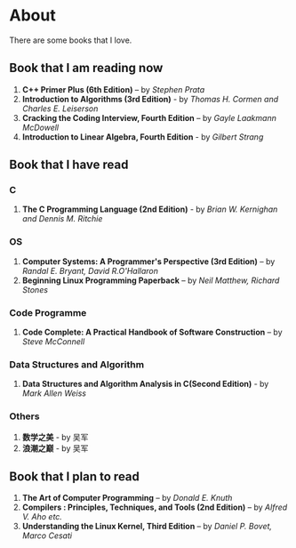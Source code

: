 # About #
There are some books that I love. 

## Book that I am reading now
1. **C++ Primer Plus (6th Edition)** – by *Stephen Prata* 
2. **Introduction to Algorithms (3rd Edition)** - by *Thomas H. Cormen and Charles E. Leiserson*
3. **Cracking the Coding Interview, Fourth Edition** – by *Gayle Laakmann McDowell*
4. **Introduction to Linear Algebra, Fourth Edition** - by *Gilbert Strang*

## Book that I have read
### C
1. **The C Programming Language (2nd Edition)** - by *Brian W. Kernighan and Dennis M. Ritchie*

### OS
1. **Computer Systems: A Programmer's Perspective (3rd Edition)** – by *Randal E. Bryant, David R.O'Hallaron*
2. **Beginning Linux Programming Paperback** – by *Neil Matthew, Richard Stones*

### Code Programme
1. **Code Complete: A Practical Handbook of Software Construction** – by *Steve McConnell*

### Data Structures and Algorithm
1. **Data Structures and Algorithm Analysis in C(Second Edition)** - by *Mark Allen Weiss*

### Others
1. **数学之美** - by 吴军
2. **浪潮之巅** - by 吴军

## Book that I plan to read
1. **The Art of Computer Programming** – by *Donald E. Knuth*
2. **Compilers : Principles, Techniques, and Tools (2nd Edition)** – by *Alfred V. Aho etc.*
3. **Understanding the Linux Kernel, Third Edition** – by *Daniel P. Bovet, Marco Cesati*
